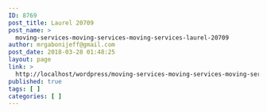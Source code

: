 ```yaml
---
ID: 8769
post_title: Laurel 20709
post_name: >
  moving-services-moving-services-moving-services-laurel-20709
author: mrgabonijeff@gmail.com
post_date: 2018-03-28 01:48:25
layout: page
link: >
  http://localhost/wordpress/moving-services-moving-services-moving-services-laurel-20709/
published: true
tags: [ ]
categories: [ ]
---
```

